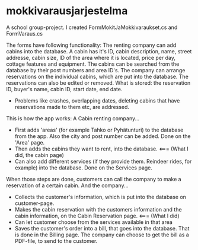 # mokkivarausjarjestelma
A school group-project. I created FormMokitJaMokkivaraukset.cs and FormVaraus.cs

The forms have following functionality:
The renting company can add cabins into the database. A cabin has it's ID, cabin description, name, street addresse, cabin size, ID of the area where it is located, price per day, cottage features and equipment.
The cabins can be searched from the database by their post numbers and area ID's. 
The company can arrange reservations on the individual cabins, which are put into the database. The reservations can also be edited or removed. What is stored: the reservation ID, buyer's name, cabin ID, start date, end date.

* Problems like crashes, overlapping dates, deleting cabins that have reservations made to them etc, are addressed.

This is how the app works:
A Cabin renting company...
- First adds 'areas' (for example Tahko or Pyhätunturi) to the database from the app. Also the city and post number can be added. Done on the 'Area' page.
- Then adds the cabins they want to rent, into the database. <=== (What I did, the cabin page)
- Can also add different services (if they provide them. Reindeer rides, for example) into the database. Done on the Services page.

When those steps are done, customers can call the company to make a reservation of a certain cabin.
And the company...
- Collects the customer's information, which is put into the database on customer-page.
- Makes the cabin reservation with the customers information and the cabin information, on the Cabin Reservation page. <=== (What I did)
- Can let customer choose from the services available in that area
- Saves the customer's order into a bill, that goes into the database. That is done in the Billing page. The company can choose to get the bill as a PDF-file, to send to the customer.
